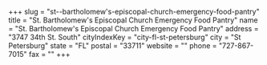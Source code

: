 +++
slug = "st--bartholomew's-episcopal-church-emergency-food-pantry"
title = "St. Bartholomew's Episcopal Church Emergency Food Pantry"
name = "St. Bartholomew's Episcopal Church Emergency Food Pantry"
address = "3747 34th St. South"
cityIndexKey = "city-fl-st-petersburg"
city = "St Petersburg"
state = "FL"
postal = "33711"
website = ""
phone = "727-867-7015"
fax = ""
+++
